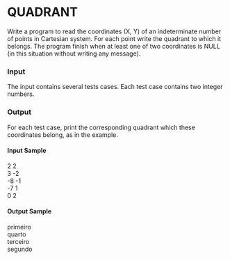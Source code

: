 # QUADRANT
Write a program to read the coordinates (X, Y) of an indeterminate number of points in Cartesian system. For each point write the quadrant to which it belongs. The program finish when at least one of two coordinates is NULL (in this situation without writing any message).
### Input
The input contains several tests cases. Each test case contains two integer numbers.
### Output
For each test case, print the corresponding quadrant which these coordinates belong, as in the example.
#### Input Sample
2 2  
3 -2  
-8 -1  
-7 1  
0 2
#### Output Sample
primeiro  
quarto  
terceiro  
segundo  